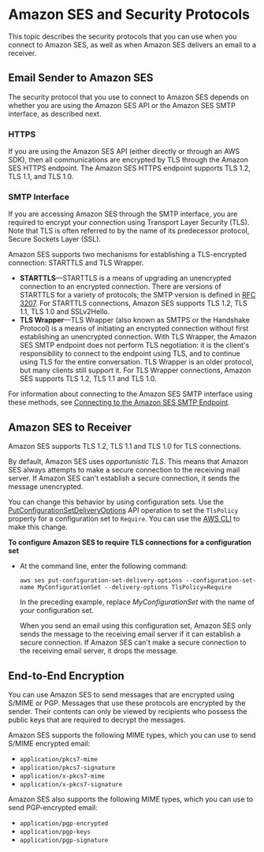 # Amazon SES and Security Protocols<a name="security"></a>

This topic describes the security protocols that you can use when you connect to Amazon SES, as well as when Amazon SES delivers an email to a receiver\.

## Email Sender to Amazon SES<a name="security-client-to-ses"></a>

The security protocol that you use to connect to Amazon SES depends on whether you are using the Amazon SES API or the Amazon SES SMTP interface, as described next\.

### HTTPS<a name="security-client-to-ses-api"></a>

If you are using the Amazon SES API \(either directly or through an AWS SDK\), then all communications are encrypted by TLS through the Amazon SES HTTPS endpoint\. The Amazon SES HTTPS endpoint supports TLS 1\.2, TLS 1\.1, and TLS 1\.0\. 

### SMTP Interface<a name="security-client-to-ses-smtp"></a>

If you are accessing Amazon SES through the SMTP interface, you are required to encrypt your connection using Transport Layer Security \(TLS\)\. Note that TLS is often referred to by the name of its predecessor protocol, Secure Sockets Layer \(SSL\)\.

Amazon SES supports two mechanisms for establishing a TLS\-encrypted connection: STARTTLS and TLS Wrapper\.
+ **STARTTLS**—STARTTLS is a means of upgrading an unencrypted connection to an encrypted connection\. There are versions of STARTTLS for a variety of protocols; the SMTP version is defined in [RFC 3207](https://www.ietf.org/rfc/rfc3207.txt)\. For STARTTLS connections, Amazon SES supports TLS 1\.2, TLS 1\.1, TLS 1\.0 and SSLv2Hello\.
+ **TLS Wrapper**—TLS Wrapper \(also known as SMTPS or the Handshake Protocol\) is a means of initiating an encrypted connection without first establishing an unencrypted connection\. With TLS Wrapper, the Amazon SES SMTP endpoint does not perform TLS negotiation: it is the client's responsibility to connect to the endpoint using TLS, and to continue using TLS for the entire conversation\. TLS Wrapper is an older protocol, but many clients still support it\. For TLS Wrapper connections, Amazon SES supports TLS 1\.2, TLS 1\.1 and TLS 1\.0\.

For information about connecting to the Amazon SES SMTP interface using these methods, see [Connecting to the Amazon SES SMTP Endpoint](smtp-connect.md)\.

## Amazon SES to Receiver<a name="security-ses-to-receiver"></a>

Amazon SES supports TLS 1\.2, TLS 1\.1 and TLS 1\.0 for TLS connections\.

By default, Amazon SES uses *opportunistic TLS*\. This means that Amazon SES always attempts to make a secure connection to the receiving mail server\. If Amazon SES can't establish a secure connection, it sends the message unencrypted\.

You can change this behavior by using configuration sets\. Use the [PutConfigurationSetDeliveryOptions](https://docs.aws.amazon.com/ses/latest/APIReference/API_PutConfigurationSetDeliveryOptions.html) API operation to set the `TlsPolicy` property for a configuration set to `Require`\. You can use the [AWS CLI](https://aws.amazon.com/cli) to make this change\.

**To configure Amazon SES to require TLS connections for a configuration set**
+ At the command line, enter the following command:

  ```
  aws ses put-configuration-set-delivery-options --configuration-set-name MyConfigurationSet --delivery-options TlsPolicy=Require
  ```

  In the preceding example, replace *MyConfigurationSet* with the name of your configuration set\.

  When you send an email using this configuration set, Amazon SES only sends the message to the receiving email server if it can establish a secure connection\. If Amazon SES can't make a secure connection to the receiving email server, it drops the message\.

## End\-to\-End Encryption<a name="security-end-to-end"></a>

You can use Amazon SES to send messages that are encrypted using S/MIME or PGP\. Messages that use these protocols are encrypted by the sender\. Their contents can only be viewed by recipients who possess the public keys that are required to decrypt the messages\.

Amazon SES supports the following MIME types, which you can use to send S/MIME encrypted email:
+ `application/pkcs7-mime`
+ `application/pkcs7-signature`
+ `application/x-pkcs7-mime`
+ `application/x-pkcs7-signature`

Amazon SES also supports the following MIME types, which you can use to send PGP\-encrypted email:
+ `application/pgp-encrypted`
+ `application/pgp-keys`
+ `application/pgp-signature`